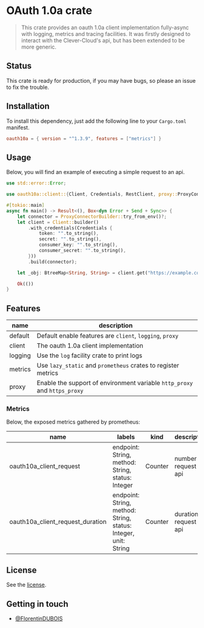# OAuth 1.0a crate

> This crate provides an oauth 1.0a client implementation fully-async with
> logging, metrics and tracing facilities. It was firstly designed to interact
> with the Clever-Cloud's api, but has been extended to be more generic.

## Status

This crate is ready for production, if you may have bugs, so please an issue to
fix the trouble.

## Installation

To install this dependency, just add the following line to your `Cargo.toml` manifest.

```toml
oauth10a = { version = "^1.3.9", features = ["metrics"] }
```

## Usage

Below, you will find an example of executing a simple request to an api.

```rust
use std::error::Error;

use oauth10a::client::{Client, Credentials, RestClient, proxy::ProxyConnectorBuilder};

#[tokio::main]
async fn main() -> Result<(), Box<dyn Error + Send + Sync>> {
    let connector = ProxyConnectorBuilder::try_from_env()?;
    let client = Client::builder()
        .with_credentials(Credentials {
            token: "".to_string(),
            secret: "".to_string(),
            consumer_key: "".to_string(),
            consumer_secret: "".to_string(),
        }))
        .build(connector);

    let _obj: BtreeMap<String, String> = client.get("https://example.com/object.json").await?;

    Ok(())
}
```

## Features

| name    | description                                                               |
| ------- | ------------------------------------------------------------------------- |
| default | Default enable features are `client`, `logging`, `proxy`                  |
| client  | The oauth 1.0a client implementation                                      |
| logging | Use the `log` facility crate to print logs                                |
| metrics | Use `lazy_static` and `prometheus` crates to register metrics             |
| proxy   | Enable the support of environment variable `http_proxy` and `https_proxy` |

### Metrics

Below, the exposed metrics gathered by prometheus:

| name                             | labels                                                          | kind    | description                |
| -------------------------------- | --------------------------------------------------------------- | ------- | -------------------------- |
| oauth10a_client_request          | endpoint: String, method: String, status: Integer               | Counter | number of request on api   |
| oauth10a_client_request_duration | endpoint: String, method: String, status: Integer, unit: String | Counter | duration of request on api |

## License

See the [license](LICENSE).

## Getting in touch

- [@FlorentinDUBOIS](https://twitter.com/FlorentinDUBOIS)
